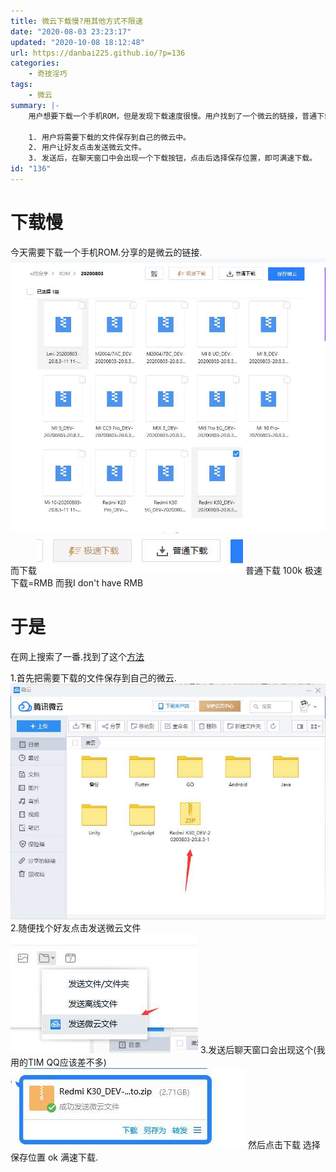 ```yaml
---
title: 微云下载慢?用其他方式不限速
date: "2020-08-03 23:23:17"
updated: "2020-10-08 18:12:48"
url: https://danbai225.github.io/?p=136
categories:
    - 奇技淫巧
tags:
    - 微云
summary: |-
    用户想要下载一个手机ROM，但是发现下载速度很慢。用户找到了一个微云的链接，普通下载速度只有100kb/s，而极速下载需要人民币支付，用户没有人民币。于是用户在网上搜索到了一个方法：

    1. 用户将需要下载的文件保存到自己的微云中。
    2. 用户让好友点击发送微云文件。
    3. 发送后，在聊天窗口中会出现一个下载按钮，点击后选择保存位置，即可满速下载。
id: "136"
---
```


# 下载慢
今天需要下载一个手机ROM.分享的是微云的链接.
![image.png](../res/img/136-1.jpeg)
而下载![image.png](../res/img/136-2.jpeg)
普通下载 100k
极速下载=RMB 而我I don't have RMB

# 于是
在网上搜索了一番.找到了这个[方法](https://www.jianzxs.com/157.html)

1.首先把需要下载的文件保存到自己的微云.
![image.png](../res/img/136-3.jpeg)
2.随便找个好友点击发送微云文件
![image.png](../res/img/136-4.jpeg)
3.发送后聊天窗口会出现这个(我用的TIM QQ应该差不多)
![image.png](../res/img/136-5.jpeg)
然后点击下载 选择保存位置 ok 满速下载.
